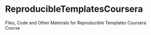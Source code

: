 # ReproducibleTemplatesCoursera
Files, Code and Other Materials for Reproducible Templates Coursera Course
